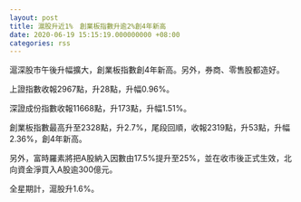 ```yaml
---
layout: post
title: 滬股升近1%　創業板指數升逾2%創4年新高
date: 2020-06-19 15:15:19.000000000 +08:00
categories: rss
---
```


滬深股市午後升幅擴大，創業板指數創4年新高。另外，券商、零售股都造好。 

上證指數收報2967點，升28點，升幅0.96%。

深證成份指數收報11668點，升173點，升幅1.51%。

創業板指數最高升至2328點，升2.7%，尾段回順，收報2319點，升53點，升幅2.36%，創4年新高。

另外，富時羅素將把A股納入因數由17.5%提升至25%，並在收市後正式生效，北向資金淨買入A股逾300億元。

全星期計，滬股升1.6%。
